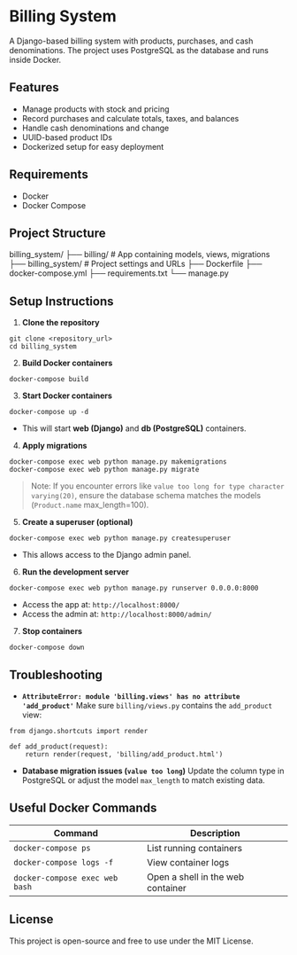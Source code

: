 
# Billing System

A Django-based billing system with products, purchases, and cash denominations. The project uses PostgreSQL as the database and runs inside Docker.

## Features

* Manage products with stock and pricing
* Record purchases and calculate totals, taxes, and balances
* Handle cash denominations and change
* UUID-based product IDs
* Dockerized setup for easy deployment

## Requirements

* Docker
* Docker Compose

## Project Structure

billing\_system/
├── billing/                 # App containing models, views, migrations
├── billing\_system/          # Project settings and URLs
├── Dockerfile
├── docker-compose.yml
├── requirements.txt
└── manage.py

## Setup Instructions

1. **Clone the repository**

```
git clone <repository_url>
cd billing_system
```

2. **Build Docker containers**

```
docker-compose build
```

3. **Start Docker containers**

```
docker-compose up -d
```

* This will start **web (Django)** and **db (PostgreSQL)** containers.

4. **Apply migrations**

```
docker-compose exec web python manage.py makemigrations
docker-compose exec web python manage.py migrate
```

> Note: If you encounter errors like `value too long for type character varying(20)`, ensure the database schema matches the models (`Product.name` max\_length=100).

5. **Create a superuser (optional)**

```
docker-compose exec web python manage.py createsuperuser
```

* This allows access to the Django admin panel.

6. **Run the development server**

```
docker-compose exec web python manage.py runserver 0.0.0.0:8000
```

* Access the app at: `http://localhost:8000/`
* Access the admin at: `http://localhost:8000/admin/`

7. **Stop containers**

```
docker-compose down
```

## Troubleshooting

* **`AttributeError: module 'billing.views' has no attribute 'add_product'`**
  Make sure `billing/views.py` contains the `add_product` view:

```
from django.shortcuts import render

def add_product(request):
    return render(request, 'billing/add_product.html')
```

* **Database migration issues (`value too long`)**
  Update the column type in PostgreSQL or adjust the model `max_length` to match existing data.

## Useful Docker Commands

| Command                        | Description                       |
| ------------------------------ | --------------------------------- |
| `docker-compose ps`            | List running containers           |
| `docker-compose logs -f`       | View container logs               |
| `docker-compose exec web bash` | Open a shell in the web container |

## License

This project is open-source and free to use under the MIT License.